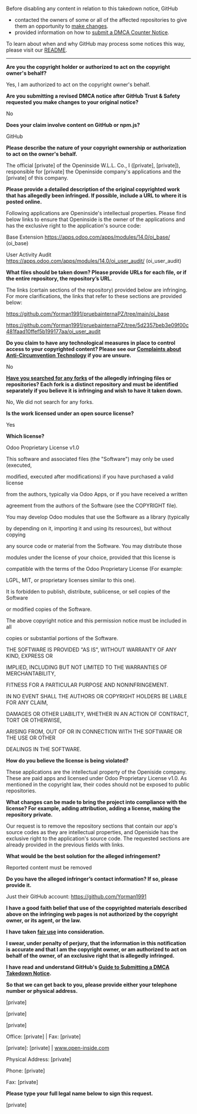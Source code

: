 Before disabling any content in relation to this takedown notice, GitHub
- contacted the owners of some or all of the affected repositories to give them an opportunity to [make changes](https://docs.github.com/en/github/site-policy/dmca-takedown-policy#a-how-does-this-actually-work).
- provided information on how to [submit a DMCA Counter Notice](https://docs.github.com/en/articles/guide-to-submitting-a-dmca-counter-notice).

To learn about when and why GitHub may process some notices this way, please visit our [README](https://github.com/github/dmca/blob/master/README.md#anatomy-of-a-takedown-notice).

---

**Are you the copyright holder or authorized to act on the copyright owner's behalf?**

Yes, I am authorized to act on the copyright owner's behalf.

**Are you submitting a revised DMCA notice after GitHub Trust & Safety requested you make changes to your original notice?**

No

**Does your claim involve content on GitHub or npm.js?**

GitHub

**Please describe the nature of your copyright ownership or authorization to act on the owner's behalf.**

The official [private] of the Openinside W.L.L. Co., I ([private], [private]), responsible for [private] the Openinside company's applications and the [private] of this company.

**Please provide a detailed description of the original copyrighted work that has allegedly been infringed. If possible, include a URL to where it is posted online.**

Following applications are Openinside's intellectual properties. Please find below links to ensure that Openinside is the owner of the applications and has the exclusive right to the application's source code:

Base Extension https://apps.odoo.com/apps/modules/14.0/oi_base/ (oi_base)

User Activity Audit https://apps.odoo.com/apps/modules/14.0/oi_user_audit/ (oi_user_audit)

**What files should be taken down? Please provide URLs for each file, or if the entire repository, the repository’s URL.**

The links (certain sections of the repository) provided below are infringing. For more clarifications, the links that refer to these sections are provided below:

https://github.com/Yorman1991/pruebainternaPZ/tree/main/oi_base

https://github.com/Yorman1991/pruebainternaPZ/tree/5d2357beb3e09f00c481faad10ffef5b199177aa/oi_user_audit

**Do you claim to have any technological measures in place to control access to your copyrighted content? Please see our <a href="https://docs.github.com/articles/guide-to-submitting-a-dmca-takedown-notice#complaints-about-anti-circumvention-technology">Complaints about Anti-Circumvention Technology</a> if you are unsure.**

No

**<a href="https://docs.github.com/articles/dmca-takedown-policy#b-what-about-forks-or-whats-a-fork">Have you searched for any forks</a> of the allegedly infringing files or repositories? Each fork is a distinct repository and must be identified separately if you believe it is infringing and wish to have it taken down.**

No, We did not search for any forks.

**Is the work licensed under an open source license?**

Yes

**Which license?**

Odoo Proprietary License v1.0

This software and associated files (the "Software") may only be used (executed,

modified, executed after modifications) if you have purchased a valid license

from the authors, typically via Odoo Apps, or if you have received a written

agreement from the authors of the Software (see the COPYRIGHT file).

You may develop Odoo modules that use the Software as a library (typically

by depending on it, importing it and using its resources), but without copying

any source code or material from the Software. You may distribute those

modules under the license of your choice, provided that this license is

compatible with the terms of the Odoo Proprietary License (For example:

LGPL, MIT, or proprietary licenses similar to this one).

It is forbidden to publish, distribute, sublicense, or sell copies of the Software

or modified copies of the Software.

The above copyright notice and this permission notice must be included in all

copies or substantial portions of the Software.

THE SOFTWARE IS PROVIDED "AS IS", WITHOUT WARRANTY OF ANY KIND, EXPRESS OR

IMPLIED, INCLUDING BUT NOT LIMITED TO THE WARRANTIES OF MERCHANTABILITY,

FITNESS FOR A PARTICULAR PURPOSE AND NONINFRINGEMENT.

IN NO EVENT SHALL THE AUTHORS OR COPYRIGHT HOLDERS BE LIABLE FOR ANY CLAIM,

DAMAGES OR OTHER LIABILITY, WHETHER IN AN ACTION OF CONTRACT, TORT OR OTHERWISE,

ARISING FROM, OUT OF OR IN CONNECTION WITH THE SOFTWARE OR THE USE OR OTHER

DEALINGS IN THE SOFTWARE.

**How do you believe the license is being violated?**

These applications are the intellectual property of the Openiside company. These are paid apps and licensed under Odoo Proprietary License v1.0. As mentioned in the copyright law, their codes should not be exposed to public repositories.

**What changes can be made to bring the project into compliance with the license? For example, adding attribution, adding a license, making the repository private.**

Our request is to remove the repository sections that contain our app's source codes as they are intellectual properties, and Openiside has the exclusive right to the application's source code. The requested sections are already provided in the previous fields with links.

**What would be the best solution for the alleged infringement?**

Reported content must be removed

**Do you have the alleged infringer’s contact information? If so, please provide it.**

Just their GitHub account: https://github.com/Yorman1991

**I have a good faith belief that use of the copyrighted materials described above on the infringing web pages is not authorized by the copyright owner, or its agent, or the law.**

**I have taken <a href="https://www.lumendatabase.org/topics/22">fair use</a> into consideration.**

**I swear, under penalty of perjury, that the information in this notification is accurate and that I am the copyright owner, or am authorized to act on behalf of the owner, of an exclusive right that is allegedly infringed.**

**I have read and understand GitHub's <a href="https://docs.github.com/articles/guide-to-submitting-a-dmca-takedown-notice/">Guide to Submitting a DMCA Takedown Notice</a>.**

**So that we can get back to you, please provide either your telephone number or physical address.**

[private]

[private]

[private]

Office: [private] | Fax: [private]

[private]: [private] | www.open-inside.com

Physical Address: [private]

Phone: [private]

Fax: [private]

**Please type your full legal name below to sign this request.**

[private]
